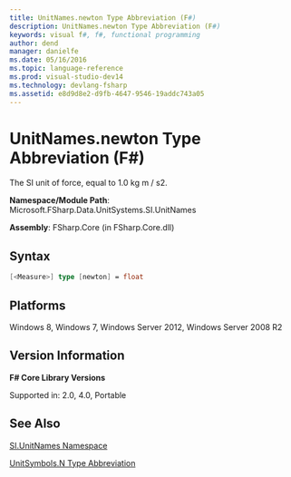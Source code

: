```yaml
---
title: UnitNames.newton Type Abbreviation (F#)
description: UnitNames.newton Type Abbreviation (F#)
keywords: visual f#, f#, functional programming
author: dend
manager: danielfe
ms.date: 05/16/2016
ms.topic: language-reference
ms.prod: visual-studio-dev14
ms.technology: devlang-fsharp
ms.assetid: e8d9d8e2-d9fb-4647-9546-19addc743a05 
---
```


# UnitNames.newton Type Abbreviation (F#)

The SI unit of force, equal to 1.0 kg m / s2.

**Namespace/Module Path**: Microsoft.FSharp.Data.UnitSystems.SI.UnitNames

**Assembly**: FSharp.Core (in FSharp.Core.dll)


## Syntax

```fsharp
[<Measure>] type [newton] = float
```

## Platforms
Windows 8, Windows 7, Windows Server 2012, Windows Server 2008 R2


## Version Information
**F# Core Library Versions**

Supported in: 2.0, 4.0, Portable

## See Also
[SI.UnitNames Namespace](SI.UnitNames-Namespace-%5BFSharp%5D.md)

[UnitSymbols.N Type Abbreviation](UnitSymbols.N-Type-Abbreviation-%5BFSharp%5D.md)